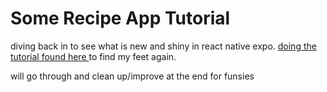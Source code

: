 # Some Recipe App Tutorial

diving back in to see what is new and shiny in react native expo. [doing the tutorial found here ](https://www.youtube.com/watch?v=cdnneQjsoT0) to find my feet again.

will go through and clean up/improve at the end for funsies
